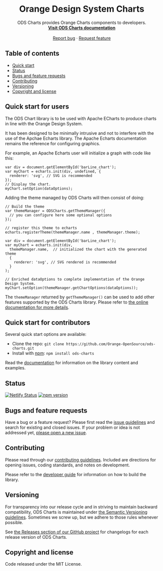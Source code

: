 <h1 align="center">Orange Design System Charts</h1>

<p align="center">
  ODS Charts provides Orange Charts components to developers.
  <br>
  <a href="https://ods-charts.netlify.app/"><strong>Visit ODS Charts documentation</strong></a>
  <br>
  <br>
  <a href="https://github.com/Orange-OpenSource/ods-charts/issues/new?assignees=-&labels=bug&template=bug_report.yml">Report bug</a>
  ·
  <a href="https://github.com/Orange-OpenSource/ods-charts/issues/new?assignees=&labels=feature&template=feature_request.yml">Request feature</a>
</p>

## Table of contents

- [Quick start](#quick-start)
- [Status](#status)
- [Bugs and feature requests](#bugs-and-feature-requests)
- [Contributing](#contributing)
- [Versioning](#versioning)
- [Copyright and license](#copyright-and-license)


## Quick start for users
The ODS Chart library is to be used with Apache ECharts to produce charts in line with the Orange Design System.

It has been designed to be minimally intrusive and not to interfere with the use of the Apchae Echarts library. The Apache Echarts documentation remains the reference for configuring graphics.

For example, an Apache Echarts user will initialize a graph with code like this:
```
var div = document.getElementById('barLine_chart');
var myChart = echarts.init(div, undefined, {
  renderer: 'svg', // SVG is recommended
});
// Display the chart.
myChart.setOption(dataOptions);
```

Adding the theme managed by ODS Charts will then consist of doing:
```
// Build the theme
var themeManager = ODSCharts.getThemeManager({
  // you can configure here some optional options
});

// register this theme to echarts
echarts.registerTheme(themeManager.name , themeManager.theme);

var div = document.getElementById('barLine_chart');
var myChart = echarts.init(div, 
  themeManager.name,  // initialized the chart with the generated theme 
  {
    renderer: 'svg', // SVG rendered is recommended
  }
);

// Enriched dataOptions to complete implementation of the Orange Design System.
myChart.setOption(themeManager.getChartOptions(dataOptions));  

```
The `themeManager` returned by `getThemeManager()` can be used to add other features supported by the ODS Charts library. Please refer to [the online documentation for more details](https://ods-charts.netlify.app/). 

## Quick start for contributors

Several quick start options are available:

- Clone the repo: `git clone https://github.com/Orange-OpenSource/ods-charts.git`
- Install with [npm](https://www.npmjs.com/): `npm install ods-charts`

Read the [documentation](https://ods-charts.netlify.app/) for information on the library content and examples.

## Status

[![Netlify Status](https://api.netlify.com/api/v1/badges/3df609fb-4f36-4c09-ba31-284e261f2d8d/deploy-status)](https://app.netlify.com/sites/ods-charts/deploys)
[![npm version](https://img.shields.io/npm/v/ods-charts?logo=npm&logoColor=fff)](https://www.npmjs.com/package/ods-charts)

## Bugs and feature requests

Have a bug or a feature request? Please first read the [issue guidelines](https://github.com/Orange-OpenSource/ods-charts/blob/main/CONTRIBUTING.md#using-the-issue-tracker) and search for existing and closed issues. If your problem or idea is not addressed yet, [please open a new issue](https://github.com/Orange-OpenSource/ods-charts/issues/new/choose).

## Contributing

Please read through our [contributing guidelines](https://github.com/Orange-OpenSource/ods-charts/blob/main/CONTRIBUTING.md). Included are directions for opening issues, coding standards, and notes on development.

Please refer to the [developer guide](https://github.com/Orange-OpenSource/ods-charts/blob/main/DEVELOP.md) for information on how to build the library.

## Versioning

For transparency into our release cycle and in striving to maintain backward compatibility, ODS Charts is maintained under [the Semantic Versioning guidelines](https://semver.org/). Sometimes we screw up, but we adhere to those rules whenever possible.

See [the Releases section of our GitHub project](https://github.com/Orange-OpenSource/ods-charts/releases) for changelogs for each release version of ODS Charts.

## Copyright and license

Code released under the MIT License.

